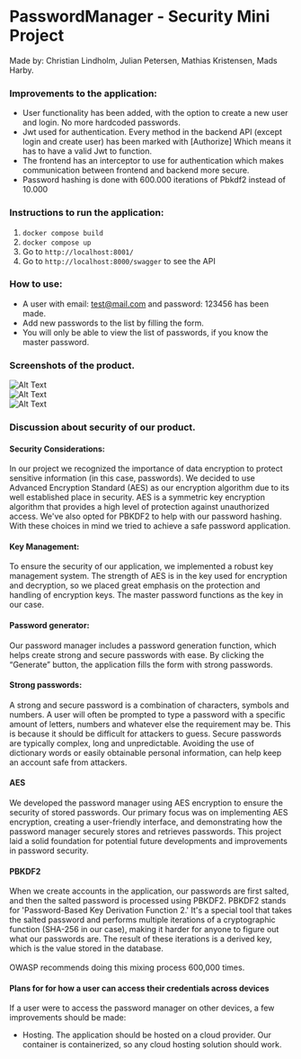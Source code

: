<h1>PasswordManager - Security Mini Project</h1>

Made by: Christian Lindholm, Julian Petersen, Mathias Kristensen, Mads Harby.

<h3>Improvements to the application:</h3>

- User functionality has been added, with the option to create a new user and login. No more hardcoded passwords.
- Jwt used for authentication. Every method in the backend API (except login and create user) has been marked with [Authorize] Which means it has to have a valid Jwt to function.
- The frontend has an interceptor to use for authentication which makes communication between frontend and backend more secure.
- Password hashing is done with 600.000 iterations of Pbkdf2 instead of 10.000

<h3>Instructions to run the application:</h3>

 1. ```docker compose build```
 2. ```docker compose up```
 3. Go to ```http://localhost:8001/```
 4. Go to ```http://localhost:8000/swagger``` to see the API

<h3>How to use:</h3>

 - A user with email: test@mail.com and password: 123456 has been made.
 - Add new passwords to the list by filling the form.
 - You will only be able to view the list of passwords, if you know the master password.

<h3>Screenshots of the product.</h3>


<img src="https://i.imgur.com/OdiubMs.png" alt="Alt Text">
<br>
<img src="https://i.imgur.com/6Ce0XiJ.png" alt="Alt Text">
<br>
<img src="https://i.imgur.com/YkzUaVF.png" alt="Alt Text">

<h3>Discussion about security of our product.</h3>

<h4>Security Considerations:</h4>
In our project we recognized the importance of data encryption to protect sensitive information (in this case, passwords). We decided to use Advanced Encryption Standard (AES) as our encryption algorithm due to its well established place in security. AES is a symmetric key encryption algorithm that provides a high level of protection against unauthorized access.
We've also opted for PBKDF2 to help with our password hashing. With these choices in mind we tried to achieve a safe password application.

<h4>Key Management:</h4> To ensure the security of our application, we implemented a robust key management system. The strength of AES is in the key used for encryption and decryption, so we placed great emphasis on the protection and handling of encryption keys. The master password functions as the key in our case.

<h4>Password generator:</h4> Our password manager includes a password generation function, which helps create strong and secure passwords with ease. By clicking the “Generate” button, the application fills the form with strong passwords. 

<h4>Strong passwords:</h4> A strong and secure password is a combination of characters, symbols and numbers. A user will often be prompted to type a password with a specific amount of letters, numbers and whatever else the requirement may be. This is because it should be difficult for attackers to guess. Secure passwords are typically complex, long and unpredictable. Avoiding the use of dictionary words or easily obtainable personal information, can help keep an account safe from attackers.


<h4>AES</h4>
<p>We developed the password manager using AES encryption to ensure the security of stored passwords. Our primary focus was on implementing AES encryption, creating a user-friendly interface, and demonstrating how the password manager securely stores and retrieves passwords. This project laid a solid foundation for potential future developments and improvements in password security.</p>

<h4>PBKDF2</h4>
<p>When we create accounts in the application, our passwords are first salted, and then the salted password is processed using PBKDF2. PBKDF2 stands for 'Password-Based Key Derivation Function 2.' It's a special tool that takes the salted password and performs multiple iterations of a cryptographic function (SHA-256 in our case), making it harder for anyone to figure out what our passwords are. The result of these iterations is a derived key, which is the value stored in the database. 
<br><br>
OWASP recommends doing this mixing process 600,000 times.</p>

<h4>Plans for for how a user can access their credentials across devices</h4>

If a user were to access the password manager on other devices, a few improvements should be made:
 - Hosting. The application should be hosted on a cloud provider. Our container is containerized, so any cloud hosting solution should work.

